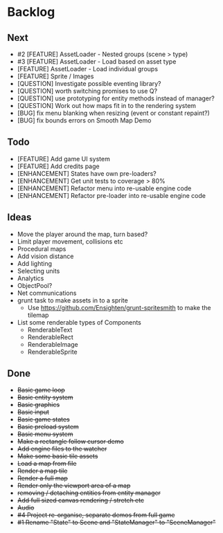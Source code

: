 Backlog
=======

Next
----
* #2 [FEATURE] AssetLoader - Nested groups (scene > type)
* #3 [FEATURE] AssetLoader - Load based on asset type
* [FEATURE] AssetLoader - Load individual groups
* [FEATURE] Sprite / Images
* [QUESTION] Investigate possible eventing library?
* [QUESTION] worth switching promises to use Q?
* [QUESTION] use prototyping for entity methods instead of manager?
* [QUESTION] Work out how maps fit in to the rendering system
* [BUG] fix menu blanking when resizing (event or constant repaint?)
* [BUG] fix bounds errors on Smooth Map Demo

Todo
----
* [FEATURE] Add game UI system
* [FEATURE] Add credits page
* [ENHANCEMENT] States have own pre-loaders?
* [ENHANCEMENT] Get unit tests to coverage > 80%
* [ENHANCEMENT] Refactor menu into re-usable engine code
* [ENHANCEMENT] Refactor pre-loader into re-usable engine code

Ideas
-----
* Move the player around the map, turn based?
* Limit player movement, collisions etc
* Procedural maps
* Add vision distance
* Add lighting
* Selecting units
* Analytics
* ObjectPool?
* Net communications
* grunt task to make assets in to a sprite
  * Use https://github.com/Ensighten/grunt-spritesmith to make the tilemap
* List some renderable types of Components
  * RenderableText
  * RenderableRect
  * RenderableImage
  * RenderableSprite

Done
----
* ~~Basic game loop~~
* ~~Basic entity system~~
* ~~Basic graphics~~
* ~~Basic input~~
* ~~Basic game states~~
* ~~Basic preload system~~
* ~~Basic menu system~~
* ~~Make a rectangle follow cursor demo~~
* ~~Add engine files to the watcher~~
* ~~Make some basic tile assets~~
* ~~Load a map from file~~
* ~~Render a map tile~~
* ~~Render a full map~~
* ~~Render only the viewport area of a map~~
* ~~removing / detaching entities from entity manager~~
* ~~Add full sized canvas rendering / stretch etc~~
* ~~Audio~~
* ~~#4 Project re-organise, separate demos from full game~~
* ~~#1 Rename "State" to Scene and "StateManager" to "SceneManager"~~
